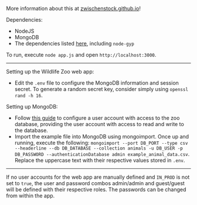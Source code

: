 More information about this at [zwischenstock.github.io](https://zwischenstock.github.io/)!  

Dependencies:
* NodeJS
* MongoDB
* The dependencies listed [here](https://www.npmjs.com/package/bcrypt), including `node-gyp` 

To run, execute `node app.js` and open `http://localhost:3000`.  

---

Setting up the Wildlife Zoo web app:  
* Edit the `.env` file to configure the MongoDB information and session secret. To generate a random secret key, consider simply using `openssl rand -h 16`.  

Setting up MongoDB:  
* Follow [this guide](https://docs.mongodb.com/manual/tutorial/enable-authentication/) to configure a user account with access to the zoo database, providing the user account with access to read and write to the database.  
* Import the example file into MongoDB using mongoimport. Once up and running, execute the following: `mongoimport --port DB_PORT --type csv --headerline --db DB_DATABASE --collection animals -u DB_USER -p DB_PASSWORD --authenticationDatabase admin example_animal_data.csv`. Replace the uppercase text with their respective values stored in `.env`.  

---

If no user accounts for the web app are manually defined and `IN_PROD` is not set to `true`, the user and password combos admin/admin and guest/guest will be defined with their respective roles. The passwords can be changed from within the app.
